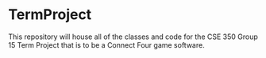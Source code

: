 # TermProject
This repository will house all of the classes and code for the CSE 350 Group 15 Term Project that is to be a Connect Four game software.
